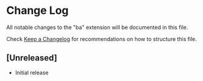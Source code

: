 # Change Log

All notable changes to the "ba" extension will be documented in this file.

Check [Keep a Changelog](http://keepachangelog.com/) for recommendations on how to structure this file.

## [Unreleased]

- Initial release